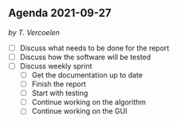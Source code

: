 ## Agenda 2021-09-27
_by T. Vercoelen_
- [ ] Discuss what needs to be done for the report
- [ ] Discuss how the software will be tested
- [ ] Discuss weekly sprint
    - [ ] Get the documentation up to date
    - [ ] Finish the report
    - [ ] Start with testing
    - [ ] Continue working on the algorithm
    - [ ] Continue working on the GUI
